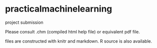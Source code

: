 practicalmachinelearning
========================

project submission


Please consult .chm (compiled html help file)
or equivalent pdf file.

files are constructed with knitr and markdown.
R source is also available.
